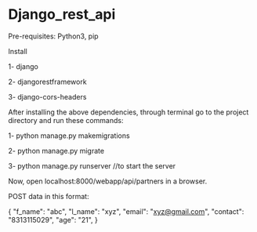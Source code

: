 # Django_rest_api

Pre-requisites:
  Python3, pip
  
  
Install 

  1- django

  2- djangorestframework

  3- django-cors-headers

  
After installing the above dependencies, through terminal go to the project directory and run these commands:

  1- python manage.py makemigrations

  2- python manage.py migrate 

  3- python manage.py runserver //to start the server

Now, open localhost:8000/webapp/api/partners in a browser.

POST data in this format:

  {
    "f_name": "abc",
    "l_name": "xyz",
    "email": "xyz@gmail.com",
    "contact": "8313115029",
    "age": "21",
  }
